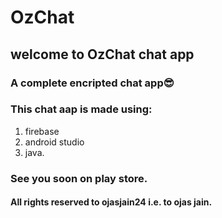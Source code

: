 # OzChat 
## welcome to OzChat chat app
### A complete encripted chat app😎
### This chat aap is made using:
1. firebase
2. android studio
3. java.
### See you soon on play store.
#### All rights reserved to ojasjain24 i.e. to ojas jain.
